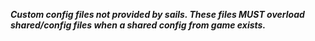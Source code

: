 ***Custom config files not provided by sails. These files MUST overload shared/config files when a shared config from game exists.***